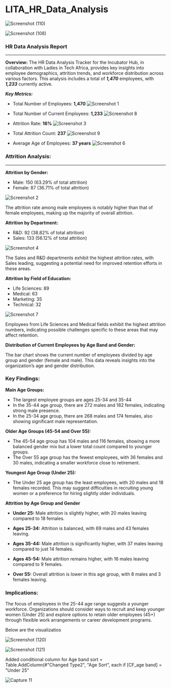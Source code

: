 # LITA_HR_Data_Analysis

![Screenshot (110)](https://github.com/user-attachments/assets/3516cf18-c558-4245-b978-ab4d2458fa70)

![Screenshot (108)](https://github.com/user-attachments/assets/dcc3b94f-6288-4c32-b8aa-f7b78d11f444)


### HR Data Analysis Report
-----
**Overview:** The HR Data Analysis Tracker for the Incubator Hub, in collaboration with Ladies in Tech Africa, provides key insights into employee demographics, attrition trends, and workforce distribution across various factors. This analysis includes a total of _**1,470**_ employees, with _**1,233**_ currently active.

_**Key Metrics:**_
- Total Number of Employees: **1,470** ![Screenshot 1](https://github.com/user-attachments/assets/d5186ff6-7f04-4e88-805d-555f71d16c9d)

- Total Number of Current Employees: **1,233** ![Screenshot 8](https://github.com/user-attachments/assets/8583f38c-41da-4f4a-805d-5581ce08b761)

- Attrition Rate: **16%** ![Screenshot 3](https://github.com/user-attachments/assets/49e59b1d-5cbf-4317-a7ec-7e6b997068b3)


- Total Attrition Count: **237** ![Screenshot 9](https://github.com/user-attachments/assets/24d0ef22-8454-4d74-aea5-186b9c9ad61a)

- Average Age of Employees: **37 years** ![Screenshot 6](https://github.com/user-attachments/assets/c416bac1-209c-4700-b524-e08954054dea)


### Attrition Analysis:
----
**Attrition by Gender:**
- Male: 150 (63.29% of total attrition) 
- Female: 87 (36.71% of total attrition)
  
![Screenshot 2](https://github.com/user-attachments/assets/78d5e7e5-0303-4858-b60f-4c0b5433131d)

The attrition rate among male employees is notably higher than that of female employees, making up the majority of overall attrition.

**Attrition by Department:**
- R&D: 92 (38.82% of total attrition)
- Sales: 133 (56.12% of total attrition)
  
![Screenshot 4](https://github.com/user-attachments/assets/bb924bf5-8635-48c5-b87c-69085bbdc6b4)

The Sales and R&D departments exhibit the highest attrition rates, with Sales leading, suggesting a potential need for improved retention efforts in these areas.

**Attrition by Field of Education:**
- Life Sciences: 89
- Medical: 63
- Marketing: 35
- Technical: 32
  
![Screenshot 7](https://github.com/user-attachments/assets/800324f0-7ad3-4d0f-8585-b58f8b78b5b2)

Employees from Life Sciences and Medical fields exhibit the highest attrition numbers, indicating possible challenges specific to these areas that may affect retention.

**Distribution of Current Employees by Age Band and Gender:**

The bar chart shows the current number of employees divided by age group and gender (female and male). This data reveals insights into the organization’s age and gender distribution.

### Key Findings:

**Main Age Groups:**
- The largest employee groups are ages  25-34 and 35-44
- In the 35-44 age group, there are 272 males and 182 females, indicating strong male presence.
- In the 25-34 age group, there are 268 males and 174 females, also showing significant male representation.

**Older Age Groups (45-54 and Over 55):**
- The 45-54 age group has 104 males and 116 females, showing a more balanced gender mix but a lower total count compared to younger groups.
- The Over 55 age group has the fewest employees, with 36 females and 30 males, indicating a smaller workforce close to retirement.

**Youngest Age Group (Under 25):**
- The Under 25 age group has the least employees, with 20 males and 18 females recorded. This may suggest difficulties in recruiting young women or a preference for hiring slightly older individuals.
  
**Attrition by Age Group and Gender**

- **Under 25:** Male attrition is slightly higher, with 20 males leaving compared to 18 females.
  
- **Ages 25-34:** Attrition is balanced, with 69 males and 43 females leaving.

- **Ages 35-44:** Male attrition is significantly higher, with 37 males leaving compared to just 14 females.

- **Ages 45-54:** Male attrition remains higher, with 16 males leaving compared to 9 females.

- **Over 55:** Overall attrition is lower in this age group, with 8 males and 3 females leaving.

### Implications:
The focus of employees in the 25-44 age range suggests a younger workforce. Organizations should consider ways to recruit and keep younger women (Under 25) and explore options to retain older employees (45+) through flexible work arrangements or career development programs.

Below are the visualizatios

![Screenshot (120)](https://github.com/user-attachments/assets/1cf28cc1-3d2d-436d-ab6b-7b2215bc6a90)




![Screenshot (121)](https://github.com/user-attachments/assets/4ed7bbf4-db9f-49f4-b592-5949c7db0ce9)


Added conditional column for Age band sort
= Table.AddColumn(#"Changed Type2", "Age Sort", each if [CF_age band] = "Under 25" 

![Capture 11](https://github.com/user-attachments/assets/44055f80-3376-4ddf-9b0f-45f1aa1fe3d4)









